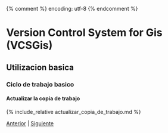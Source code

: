 {% comment %} encoding: utf-8 {% endcomment %}

# Version Control System for Gis (VCSGis)

## Utilizacion basica

### Ciclo de trabajo basico

#### Actualizar la copia de trabajo

{% include_relative actualizar_copia_de_trabajo.md %}
 
[Anterior](introduccion_t.md) | [Siguiente](revisando_cambios_t.md)
